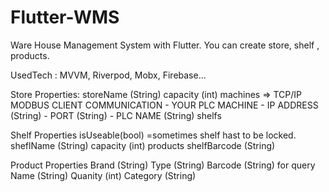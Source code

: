 # Flutter-WMS
Ware House Management System with Flutter.
You can create store, shelf , products.

UsedTech : MVVM, Riverpod, Mobx, Firebase...

Store Properties:
  storeName (String)
  capacity (int)
  machines => TCP/IP MODBUS CLIENT COMMUNICATION
    - YOUR PLC MACHINE 
      - IP ADDRESS (String)
      - PORT (String)
      - PLC NAME (String)
  shelfs

Shelf Properties
  isUseable(bool) =sometimes shelf hast to be locked.
  sheflName (String)
  capacity (int)
  products
  shelfBarcode (String)

Product Properties
  Brand (String)
  Type (String)
  Barcode (String) for query
  Name (String)
  Quanity (int)
  Category (String)
  
  


